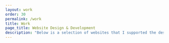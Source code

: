 ```yaml
---
layout: work
order: 30
permalink: /work
title: Work
page_title: Website Design & Development
description: "Below is a selection of websites that I supported the design and/or development."
---
```


